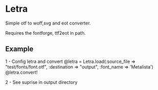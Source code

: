 Letra
===========

Simple otf to woff,svg and eot converter.

Requires the fontforge, ttf2eot in path.


Example
-------
1 - Config letra and convert
    @letra = Letra.load(:source_file => "test/fonts/font.otf", 
                        :destination => "output", :font_name => 'Metalista')
    @letra.convert!                        

2 - See suprise in output directory